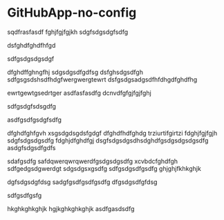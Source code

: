# GitHubApp-no-config
sqdfrasfasdf
fghjfgjfgjkh
sdgfsdgsdgfsdfg


dsfghdfghdfhfgd

sdfgsdgsdgsdgf

dfghdffghngfhj
sdgsdgsdfgdfsg
dsfghsdgsdfgh
sdfgsgsdshsdfhdgfwergwergtewrt
dsfgsdgsadgsdfhfdhgdfghdfhg

ewrtgewtgsedrtger
asdfasfasdfg
dcnvdfgfgjfgjfghj

sdfgsdgfsdsgdfg

asdfgsdfgsdgfsdfg

dfghdfghfgvh
xsgsdgdsgdsfgdgf
dfghdfhdfghdg
trziurtifgirtzi
fdghjfgjfgjh
sdgfsdgsdgsdfg
fdghjdfghdfgj
dsgfsdgsdgsdhsdghdfgsdgsdgsdgsdfg
asdgfsdgsdfgdfs

sdafgsdfg
safdqwerqwrqwerdfgsdgsdgsdfg
xcvbdcfghdfgh
sdfgedgsdgwerdgt
sdgsdgsxgsdfg
sdfgsdgsdfgsdfg
ghjghjfkhkghjk

dgfsdgsdgfdsg
sadgfgsdfgsdfgsdfg
dfgsdgsdfgfdsg

sdfgsdfgsfg


hkghkghkghjk
hgjkghkghkghjk
asdfgasdsdfg
